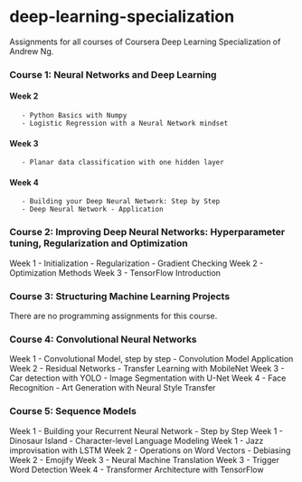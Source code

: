 # deep-learning-specialization

Assignments for all courses of Coursera Deep Learning Specialization of Andrew Ng.

### Course 1: Neural Networks and Deep Learning
#### Week 2 
       - Python Basics with Numpy
       - Logistic Regression with a Neural Network mindset
#### Week 3 
       - Planar data classification with one hidden layer
#### Week 4 
       - Building your Deep Neural Network: Step by Step
       - Deep Neural Network - Application

### Course 2: Improving Deep Neural Networks: Hyperparameter tuning, Regularization and Optimization
Week 1 - Initialization
       - Regularization
       - Gradient Checking
Week 2 - Optimization Methods
Week 3 - TensorFlow Introduction

### Course 3: Structuring Machine Learning Projects
There are no programming assignments for this course.

### Course 4: Convolutional Neural Networks
Week 1 - Convolutional Model, step by step
       - Convolution Model Application
Week 2 - Residual Networks
       - Transfer Learning with MobileNet
Week 3 - Car detection with YOLO
       - Image Segmentation with U-Net
Week 4 - Face Recognition
       - Art Generation with Neural Style Transfer

### Course 5: Sequence Models
Week 1 - Building your Recurrent Neural Network - Step by Step
Week 1 - Dinosaur Island - Character-level Language Modeling
Week 1 - Jazz improvisation with LSTM
Week 2 - Operations on Word Vectors - Debiasing
Week 2 - Emojify
Week 3 - Neural Machine Translation
Week 3 - Trigger Word Detection
Week 4 - Transformer Architecture with TensorFlow
